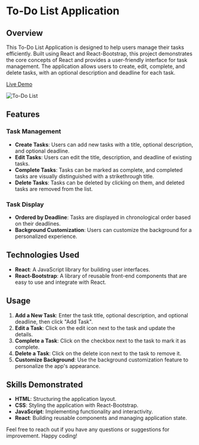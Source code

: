 # To-Do List Application

## Overview

This To-Do List Application is designed to help users manage their tasks efficiently. Built using React and React-Bootstrap, this project demonstrates the core concepts of React and provides a user-friendly interface for task management. The application allows users to create, edit, complete, and delete tasks, with an optional description and deadline for each task.

[Live Demo](https://sankeerthini.github.io/To-Do-List-Application/)

![To-Do List](images/demo.png)

## Features

### Task Management
- **Create Tasks**: Users can add new tasks with a title, optional description, and optional deadline.
- **Edit Tasks**: Users can edit the title, description, and deadline of existing tasks.
- **Complete Tasks**: Tasks can be marked as complete, and completed tasks are visually distinguished with a strikethrough title.
- **Delete Tasks**: Tasks can be deleted by clicking on them, and deleted tasks are removed from the list.

### Task Display
- **Ordered by Deadline**: Tasks are displayed in chronological order based on their deadlines.
- **Background Customization**: Users can customize the background for a personalized experience.

## Technologies Used
- **React**: A JavaScript library for building user interfaces.
- **React-Bootstrap**: A library of reusable front-end components that are easy to use and integrate with React.

## Usage

1. **Add a New Task**: Enter the task title, optional description, and optional deadline, then click "Add Task".
2. **Edit a Task**: Click on the edit icon next to the task and update the details.
3. **Complete a Task**: Click on the checkbox next to the task to mark it as complete.
4. **Delete a Task**: Click on the delete icon next to the task to remove it.
5. **Customize Background**: Use the background customization feature to personalize the app's appearance.

## Skills Demonstrated
- **HTML**: Structuring the application layout.
- **CSS**: Styling the application with React-Bootstrap.
- **JavaScript**: Implementing functionality and interactivity.
- **React**: Building reusable components and managing application state.

Feel free to reach out if you have any questions or suggestions for improvement. Happy coding!
